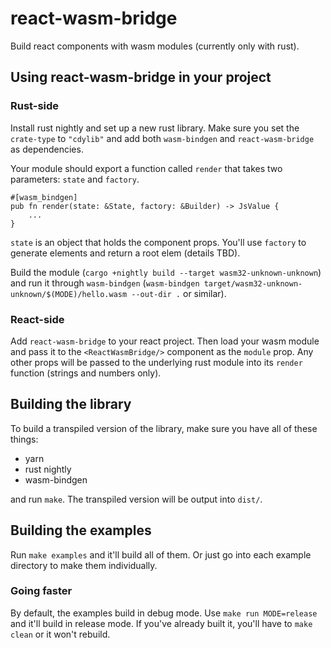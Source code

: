# react-wasm-bridge

Build react components with wasm modules (currently only with rust).

## Using react-wasm-bridge in your project

### Rust-side

Install rust nightly and set up a new rust library. Make sure you set the
`crate-type` to `"cdylib"` and add both `wasm-bindgen` and `react-wasm-bridge`
as dependencies.

Your module should export a function called `render` that takes two parameters:
`state` and `factory`.

```
#[wasm_bindgen]
pub fn render(state: &State, factory: &Builder) -> JsValue {
    ...
}
```

`state` is an object that holds the component props. You'll use `factory` to
generate elements and return a root elem (details TBD).

Build the module (`cargo +nightly build --target wasm32-unknown-unknown`) and
run it through `wasm-bindgen` (`wasm-bindgen
target/wasm32-unknown-unknown/$(MODE)/hello.wasm --out-dir .` or similar).

### React-side

Add `react-wasm-bridge` to your react project.  Then load your wasm module and
pass it to the `<ReactWasmBridge/>` component as the `module` prop. Any other
props will be passed to the underlying rust module into its `render` function
(strings and numbers only).

## Building the library

To build a transpiled version of the library, make sure you have all of these
things:

- yarn
- rust nightly
- wasm-bindgen

and run `make`.  The transpiled version will be output into `dist/`.

## Building the examples

Run `make examples` and it'll build all of them. Or just go into each example
directory to make them individually.

### Going faster

By default, the examples build in debug mode. Use `make run MODE=release` and
it'll build in release mode. If you've already built it, you'll have to `make
clean` or it won't rebuild.
